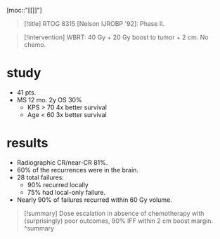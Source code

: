 [moc::"[[]]"]
>[!title]
> RTOG 8315 [Nelson IJROBP '92]: Phase II.

>[!intervention] 
> WBRT: 40 Gy + 20 Gy boost to tumor + 2 cm. No chemo.

# study
- 41 pts.
- MS 12 mo. 2y OS 30%
	- KPS > 70 4x better survival
	- Age < 60 3x better survival

# results
- Radiographic CR/near-CR 81%.
- 60% of the recurrences were in the brain.
- 28 total failures:
	- 90% recurred locally
	- 75% had local-only failure.
- Nearly 90% of failures recurred within 60 Gy volume.

>[!summary] 
> Dose escalation in absence of chemotherapy with (surprisingly) poor outcomes, 90% IFF within 2 cm boost margin.
>^summary
